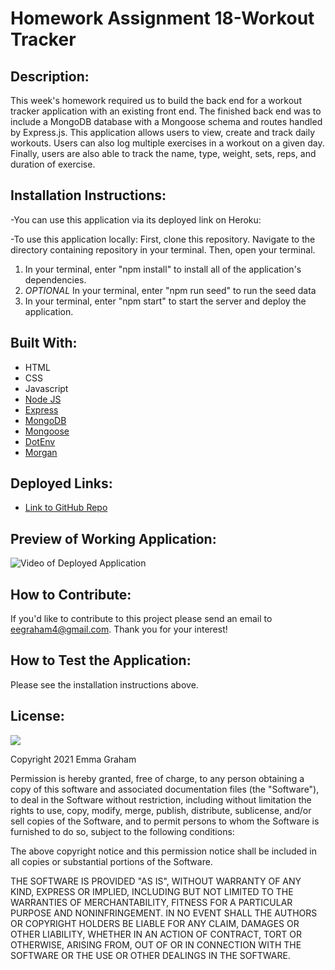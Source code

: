 # Homework Assignment 18-Workout Tracker

## Description:
This week's homework required us to build the back end for a workout tracker application with an existing front end. The finished back end was to include a MongoDB database with a Mongoose schema and routes handled by Express.js. This application allows users to view, create and track daily workouts. Users can also log multiple exercises in a workout on a given day. Finally, users are also able to track the name, type, weight, sets, reps, and duration of exercise. 

## Installation Instructions:
-You can use this application via its deployed link on Heroku: 

-To use this application locally: First, clone this repository. Navigate to the directory containing repository in your terminal. Then, open your terminal. 

1. In your terminal, enter "npm install" to install all of the application's dependencies. 
2. *OPTIONAL* In your terminal, enter "npm run seed" to run the seed data 
7. In your terminal, enter "npm start" to start the server and deploy the application.


## Built With:
* HTML
* CSS
* Javascript
* [Node JS](https://nodejs.org/en/)
* [Express](https://www.npmjs.com/package/express)
* [MongoDB](https://www.npmjs.com/package/mongodb)
* [Mongoose](https://www.npmjs.com/package/mongoose)
* [DotEnv](https://www.npmjs.com/package/dotenv)
* [Morgan](https://www.npmjs.com/package/morgan)



## Deployed Links:
* [Link to GitHub Repo](https://github.com/egraham96/FitnessTracker)


## Preview of Working Application:
![Video of Deployed Application](./assets/ScreenshotofDeployedApplication.PNG)

## How to Contribute:
If you'd like to contribute to this project please send an email to eegraham4@gmail.com. Thank you for your interest!

## How to Test the Application:
Please see the installation instructions above. 

## License:

![](https://img.shields.io/badge/License:%20MIT-pink`)

Copyright 2021 Emma Graham

Permission is hereby granted, free of charge, to any person obtaining a copy of this software and associated documentation files (the "Software"), to deal in the Software without restriction, including without limitation the rights to use, copy, modify, merge, publish, distribute, sublicense, and/or sell copies of the Software, and to permit persons to whom the Software is furnished to do so, subject to the following conditions:

The above copyright notice and this permission notice shall be included in all copies or substantial portions of the Software.

THE SOFTWARE IS PROVIDED "AS IS", WITHOUT WARRANTY OF ANY KIND, EXPRESS OR IMPLIED, INCLUDING BUT NOT LIMITED TO THE WARRANTIES OF MERCHANTABILITY, FITNESS FOR A PARTICULAR PURPOSE AND NONINFRINGEMENT. IN NO EVENT SHALL THE AUTHORS OR COPYRIGHT HOLDERS BE LIABLE FOR ANY CLAIM, DAMAGES OR OTHER LIABILITY, WHETHER IN AN ACTION OF CONTRACT, TORT OR OTHERWISE, ARISING FROM, OUT OF OR IN CONNECTION WITH THE SOFTWARE OR THE USE OR OTHER DEALINGS IN THE SOFTWARE.


